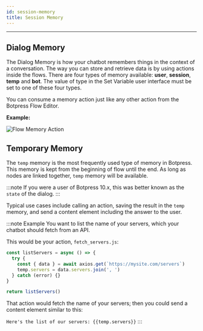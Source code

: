 ```yaml
---
id: session-memory
title: Session Memory
---
```


--------------------

## Dialog Memory

The Dialog Memory is how your chatbot remembers things in the context of a conversation. The way you can store and retrieve data is by using actions inside the flows. There are four types of memory available: **user**, **session**, **temp** and **bot**. The value of type in the Set Variable user interface must be set to one of these four types.

You can consume a memory action just like any other action from the Botpress Flow Editor.

**Example:**

![Flow Memory Action](/assets/flow-memory-action.png)

## Temporary Memory 

The `temp` memory is the most frequently used type of memory in Botpress. This memory is kept from the beginning of flow until the end. As long as nodes are linked together, `temp` memory will be available.

:::note
If you were a user of Botpress 10.x, this was better known as the `state` of the dialog.
:::

Typical use cases include calling an action, saving the result in the `temp` memory, and send a content element including the answer to the user.

:::note Example
You want to list the name of your servers, which your chatbot should fetch from an API.

This would be your action, `fetch_servers.js`:

```js
const listServers = async () => {
  try {
    const { data } = await axios.get(`https://mysite.com/servers`)
    temp.servers = data.servers.join(', ')
  } catch (error) {}
}

return listServers()
```

That action would fetch the name of your servers; then you could send a content element similar to this:

`Here's the list of our servers: {{temp.servers}}`
:::